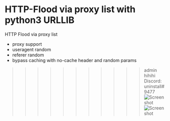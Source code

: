 # HTTP-Flood via proxy list with python3 URLLIB
HTTP Flood via proxy list
* proxy support
* useragent random
* referer random
* bypass caching with no-cache header and random params


>>>>>>>>>>> admin hihihi
Discord: uninstall#9477
![Screenshot](https://i.ibb.co/cQxWhNm/2.png)
![Screenshot](https://i.ibb.co/nCcYm2D/3.png)

